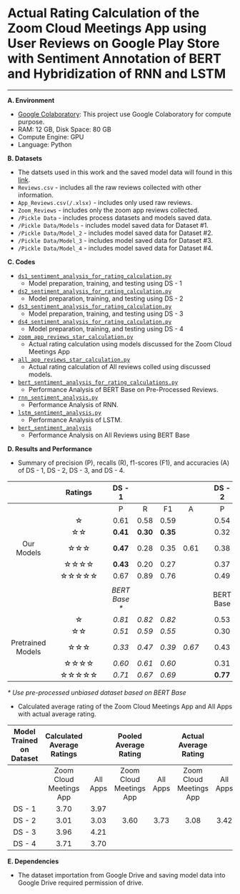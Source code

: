 # Actual Rating Calculation of the Zoom Cloud Meetings App using User Reviews on Google Play Store with Sentiment Annotation of BERT and Hybridization of RNN and LSTM
** **

**A. Environment**
+ [Google Colaboratory](https://colab.research.google.com "Google Colab"): This project use Google Colaboratory for compute purpose.
+ RAM: 12 GB, Disk Space: 80 GB
+ Compute Engine: GPU
+ Language: Python

**B. Datasets**
+ The datsets used in this work and the saved model data will found in this [link](https://drive.google.com/drive/folders/1EeeV4jOpoJgqoj0v_tdMSoXvNcPgV3hn).
+ `Reviews.csv` - includes all the raw reviews collected with other information.
+ `App_Reviews.csv(/.xlsx)` - includes only used raw reviews.
+ `Zoom_Reviews` - includes only the zoom app reviews collected.
+ `/Pickle Data` - includes process datasets and models saved data.
+ `/Pickle Data/Models` - includes model saved data for Dataset #1.
+ `/Pickle Data/Model_2` - includes model saved data for Dataset #2.
+ `/Pickle Data/Model_3` - includes model saved data for Dataset #3.
+ `/Pickle Data/Model_4` - includes model saved data for Dataset #4.

**C. Codes**
+ [`ds1_sentiment_analysis_for_rating_calculation.py`](https://github.com/jahid-jabed/ratings_cal_zoom/blob/main/codes/ds1_sentiment_analysis_for_rating_calculation.py)
  + Model preparation, training, and testing using DS - 1
+ [`ds2_sentiment_analysis_for_rating_calculation.py`](https://github.com/jahid-jabed/ratings_cal_zoom/blob/main/codes/ds2_sentiment_analysis_for_rating_calculation.py)
  + Model preparation, training, and testing using DS - 2
+ [`ds3_sentiment_analysis_for_rating_calculation.py`](https://github.com/jahid-jabed/ratings_cal_zoom/blob/main/codes/ds3_sentiment_analysis_for_rating_calculation.py)
  + Model preparation, training, and testing using DS - 3
+ [`ds4_sentiment_analysis_for_rating_calculation.py`](https://github.com/jahid-jabed/ratings_cal_zoom/blob/main/codes/ds4_sentiment_analysis_for_rating_calculation.py)
  + Model preparation, training, and testing using DS - 4
+ [`zoom_app_reviews_star_calculation.py`](https://github.com/jahid-jabed/ratings_cal_zoom/blob/main/codes/zoom_app_reviews_star_calculation.py)
  + Actual rating calculation using models discussed for the Zoom Cloud Meetings App
+ [`all_app_reviews_star_calculation.py`](https://github.com/jahid-jabed/ratings_cal_zoom/blob/main/codes/all_app_reviews_star_calculation.py)
  + Actual rating calculation of All reviews colled using discussed models.
+ [`bert_sentiment_analysis_for_rating_calculations.py`](https://github.com/jahid-jabed/ratings_cal_zoom/blob/main/codes/bert_sentiment_analysis_for_rating_calculations.py)
  + Performance Analysis of BERT Base on Pre-Processed Reviews.
+ [`rnn_sentiment_analysis.py`](https://github.com/jahid-jabed/ratings_cal_zoom/blob/main/codes/rnn_sentiment_analysis.py)
  + Performance Analysis of RNN.
+ [`lstm_sentiment_analysis.py`](https://github.com/jahid-jabed/ratings_cal_zoom/blob/main/codes/lstm_sentiment_analysis.py)
  + Performance Analysis of LSTM.
+ [`bert_sentiment_analysis`](https://github.com/jahid-jabed/ratings_cal_zoom/blob/main/codes/bert_sentiment_analysis.py)
  + Performance Analysis on All Reviews using BERT Base

**D. Results and Performance**
+ Summary of precision (P), recalls (R), f1-scores (F1), and accuracies (A) of DS - 1, DS - 2, DS - 3, and DS - 4.

|      || Ratings | | DS - 1 |      |      |      | |DS - 2 |      |      |      | | DS - 3 |      |      |      || DS - 4 |      |      |      |
|:----:|:-:|:-------:|:-:|:----:|:----:|:----:|:----:|:-:|:----:|:----:|:----:|:----:|:-:|:----:|:----:|:----:|:----:|:-:|:----:|:----:|:----:|:----:|
|      | |           | |   P  |   R  |  F1  |   A  ||   P  |   R  |  F1  |   A  ||   P  |   R  |  F1  |   A  ||   P  |   R  |  F1  |   A  |
|      |  |  ☆     |  | 0.61 | 0.58 | 0.59 |      || 0.54 | 0.67 | 0.60 |      || **0.68** | **0.71** | **0.69** |      | |0.48 | 0.67 | 0.56 |      |
|      |   | ☆☆    | | **0.41** | **0.30** | **0.35** |      | |0.32 | 0.12 | 0.18 |      | |0.00 | 0.00 | 0.00 |      | |0.00 | 0.00 | 0.00 |      |
|Our Models||   ☆☆☆ |     | **0.47** | 0.28 | 0.35 | 0.61 || 0.38 | 0.29 | 0.33 | 0.45 || 0.33 | 0.25 | 0.29 | **0.71** || 0.35 | 0.21 | 0.27 | 0.54 |
|      |   |☆☆☆☆  | | **0.43** | 0.20 | 0.27 |      | |0.37 | 0.38 | **0.37** |      | |0.38 | 0.11 | 0.17 |      || 0.41 | 0.10 | 0.16 |      |
|      |  |☆☆☆☆☆ | | 0.67 | 0.89 | 0.76 |      | |0.49 | 0.65 | 0.56 |      | |0.76 | **0.94** | **0.84** |      | |0.60 | 0.87 | 0.71 |      |
|      |   |        | |  |      |      |      |  |   |   |      |      |  |      | |      |      |  |      |   |   |      |
|      |    |       | | _BERT Base *_|      |      |      | |BERT Base |      |      |      | |RNN |      |      |      |  | LSTM|     |      |      |
|      |    |☆      | | _0.81_ | _0.82_ | _0.82_ |      || 0.53 | 0.68 | 0.59 |      || 0.40 | 0.42 | 0.41 |      | | 0.38|0.51 | 0.44 |      |
|      |    |☆☆    | | _0.51_ | _0.59_ | _0.55_ |      | |0.30 | 0.28 | 0.29 |      | |0.00 | 0.00 | 0.00 |      |  |0.00| 0.00 | 0.00 |      |
|Pretrained Models||   ☆☆☆ |    | _0.33_ | _0.47_ | _0.39_ | _0.67_| | 0.43 | **0.35** | 0.38 | 0.53 || 0.39 | **0.35** | **0.47** | 0.45| | 0.34 | 0.29 | 0.31 | 0.47 |
|      |  | ☆☆☆☆  | | _0.60_ | _0.61_ | _0.60_ |      | |0.31 | **0.40** | 0.35 |      || 0.36 | 0.06 | 0.11 |      |  | 0.36 |0.11 | 0.17 |    |
|      |  |☆☆☆☆☆ | | _0.71_ | _0.67_ | _0.69_ |      | |**0.77** | 0.67 | 0.72 |      | |0.55 | 0.83 | 0.66 |      |  | 0.55 | 0.83 | 0.66 |    |

_* Use pre-processed unbiased dataset based on BERT Base_

+ Calculated average rating of the Zoom Cloud Meetings App and All Apps with actual average rating.

| Model Trained on Dataset | Calculated Average Ratings |          |  Pooled Average Rating  |          |  Actual Average Rating  |          |
|:------------------------:|:--------------------------:|:--------:|:-----------------------:|:--------:|:-----------------------:|:--------:|
|                          |   Zoom Cloud Meetings App  | All Apps | Zoom Cloud Meetings App | All Apps | Zoom Cloud Meetings App | All Apps |
|          DS - 1          |            3.70            |   3.97   |                         |          |                         |          |
|          DS - 2          |            3.01            |   3.03   |           3.60          |   3.73   |           3.08          |   3.42   |
|          DS - 3          |            3.96            |   4.21   |                         |          |                         |          |
|          DS - 4          |            3.71            |   3.70   |                         |          |                         |          |


**E. Dependencies**
+ The dataset importation from Google Drive and saving model data into Google Drive required permission of drive.

